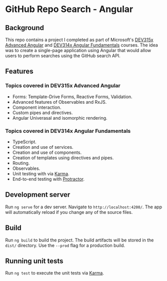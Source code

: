 # GitHub Repo Search - Angular

## Background

This repo contains a project I completed as part of Microsoft's [DEV315x Advanced Angular](https://www.edx.org/course/advanced-angular-2) and [DEV314x Angular Fundamentals](https://www.edx.org/course/angular-fundamentals-2) courses. The idea was to create a single-page application using Angular that would allow users to perform searches using the GitHub search API.

## Features

### Topics covered in DEV315x Advanced Angular
* Forms: Template-Drive Forms, Reactive Forms, Validation.
* Advanced features of Observables and RxJS.
* Component interaction.
* Custom pipes and directives.
* Angular Univerasal and isomorphic rendering.

### Topics covered in DEV314x Angular Fundamentals
* TypeScript.
* Creation and use of services.
* Creation and use of components.
* Creation of templates using directives and pipes.
* Routing.
* Observables.
* Unit testing with via [Karma](https://karma-runner.github.io).
* End-to-end testing with [Protractor](http://www.protractortest.org/).

## Development server

Run `ng serve` for a dev server. Navigate to `http://localhost:4200/`. The app will automatically reload if you change any of the source files.

## Build

Run `ng build` to build the project. The build artifacts will be stored in the `dist/` directory. Use the `--prod` flag for a production build.

## Running unit tests

Run `ng test` to execute the unit tests via [Karma](https://karma-runner.github.io).


